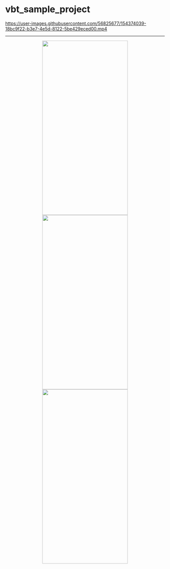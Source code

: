 # vbt_sample_project


https://user-images.githubusercontent.com/56825677/154374039-18bc9f22-b3e7-4e5d-8122-5be429eced00.mp4





<hr>
<div align="center">
<img  width="270" height="550" src="https://user-images.githubusercontent.com/56825677/154374605-e8d16a10-a338-4978-acbc-c86d7a2a80d0.png"></img>
</div>
<div align="center">
<img  width="270" height= "550"src="https://user-images.githubusercontent.com/56825677/154374626-b18c5859-1165-40c2-808b-ae4301de601d.png"></img>
<img  width="270"  height= "550"src="https://user-images.githubusercontent.com/56825677/154374646-a33e9c42-b5a9-4d0d-b140-11e55cdecee0.png"></img>
</div>

</div>
